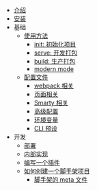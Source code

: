 -   [介绍](./README.md)
-   [安装](./installation.md)
-   基础
    -   [使用方法](./usage.md)
        -   [init: 初始化项目](./create-project.md)
        -   [serve: 开发打包](./serve.md)
        -   [build: 生产打包](./build.md)
        -   [modern mode](./modern-mode.md)
    -   [配置文件](./config.md)
        -   [webpack 相关](./pages.md)
        -   [页面相关](./pages.md)
        -   [Smarty 相关](./pages.md)
        -   [高级配置](./advanced.md)
        -   [环境变量](./env.md)
        -   [CLI 预设](./presets.md)
-   开发
    -   [部署](./deployment.md)
    -   [内部实现](./architecture.md)
    -   [编写一个插件](./plugin-dev.md)
    -   [如何创建一个脚手架项目](./create-scaffold.md)
        -   [脚手架的 meta 文件](./create-scaffold.md)
